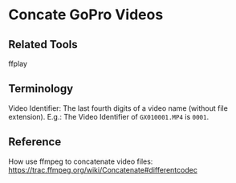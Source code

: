 # Concate GoPro Videos

## Related Tools

ffplay
## Terminology

Video Identifier: The last fourth digits of a video name (without file extension).
E.g.: The Video Identifier of `GX010001.MP4` is `0001`.

## Reference

How use ffmpeg to concatenate video files: <https://trac.ffmpeg.org/wiki/Concatenate#differentcodec>
